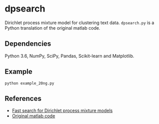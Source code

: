 # dpsearch

Dirichlet process mixture model for clustering text data.
`dpsearch.py` is a Python translation of the original matlab code.

## Dependencies

Python 3.6, NumPy, SciPy, Pandas, Scikit-learn and Matplotlib.

## Example

```
python example_20ng.py
```

## References

* [Fast search for Dirichlet process mixture models](https://arxiv.org/abs/0907.1812)
* [Original matlab code](http://www.umiacs.umd.edu/~hal/DPsearch/)
